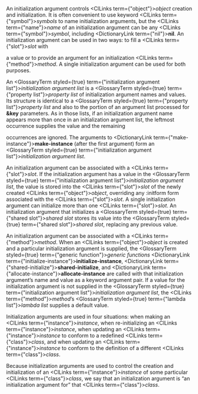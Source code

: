  



An initialization argument controls <ClLinks  term={"object"}><i>object</i></ClLinks> creation and initialization. It is often convenient to use keyword <ClLinks  term={"symbol"}><i>symbols</i></ClLinks> to name initialization arguments, but the <ClLinks  term={"name"}><i>name</i></ClLinks> of an initialization argument can be any <ClLinks  term={"symbol"}><i>symbol</i></ClLinks>, including <DictionaryLink  term={"nil"}><b>nil</b></DictionaryLink>. An initialization argument can be used in two ways: to fill a <ClLinks  term={"slot"}><i>slot</i></ClLinks> with 



a value or to provide an argument for an initialization <ClLinks  term={"method"}><i>method</i></ClLinks>. A single initialization argument can be used for both purposes. 



An <GlossaryTerm styled={true} term={"initialization argument list"}><i>initialization argument list</i></GlossaryTerm> is a <GlossaryTerm styled={true} term={"property list"}><i>property list</i></GlossaryTerm> of initialization argument names and values. Its structure is identical to a <GlossaryTerm styled={true} term={"property list"}><i>property list</i></GlossaryTerm> and also to the portion of an argument list processed for **&amp;key** parameters. As in those lists, if an initialization argument name appears more than once in an initialization argument list, the leftmost occurrence supplies the value and the remaining 



occurrences are ignored. The arguments to <DictionaryLink  term={"make-instance"}><b>make-instance</b></DictionaryLink> (after the first argument) form an <GlossaryTerm styled={true} term={"initialization argument list"}><i>initialization argument list</i></GlossaryTerm>. 



An initialization argument can be associated with a <ClLinks  term={"slot"}><i>slot</i></ClLinks>. If the initialization argument has a value in the <GlossaryTerm styled={true} term={"initialization argument list"}><i>initialization argument list</i></GlossaryTerm>, the value is stored into the <ClLinks  term={"slot"}><i>slot</i></ClLinks> of the newly created <ClLinks  term={"object"}><i>object</i></ClLinks>, overriding any :initform form associated with the <ClLinks  term={"slot"}><i>slot</i></ClLinks>. A single initialization argument can initialize more than one <ClLinks  term={"slot"}><i>slot</i></ClLinks>. An initialization argument that initializes a <GlossaryTerm styled={true} term={"shared slot"}><i>shared slot</i></GlossaryTerm> stores its value into the <GlossaryTerm styled={true} term={"shared slot"}><i>shared slot</i></GlossaryTerm>, replacing any previous value. 



An initialization argument can be associated with a <ClLinks  term={"method"}><i>method</i></ClLinks>. When an <ClLinks  term={"object"}><i>object</i></ClLinks> is created and a particular initialization argument is supplied, the <GlossaryTerm styled={true} term={"generic function"}><i>generic functions</i></GlossaryTerm> <DictionaryLink  term={"initialize-instance"}><b>initialize-instance</b></DictionaryLink>, <DictionaryLink  term={"shared-initialize"}><b>shared-initialize</b></DictionaryLink>, and <DictionaryLink  term={"allocate-instance"}><b>allocate-instance</b></DictionaryLink> are called with that initialization argument’s name and value as a keyword argument pair. If a value for the initialization argument is not supplied in the <GlossaryTerm styled={true} term={"initialization argument list"}><i>initialization argument list</i></GlossaryTerm>, the <ClLinks  term={"method"}><i>method</i></ClLinks>’s <GlossaryTerm styled={true} term={"lambda list"}><i>lambda list</i></GlossaryTerm> supplies a default value. 



Initialization arguments are used in four situations: when making an <ClLinks  term={"instance"}><i>instance</i></ClLinks>, when re-initializing an <ClLinks  term={"instance"}><i>instance</i></ClLinks>, when updating an <ClLinks  term={"instance"}><i>instance</i></ClLinks> to conform to a redefined <ClLinks  term={"class"}><i>class</i></ClLinks>, and when updating an <ClLinks  term={"instance"}><i>instance</i></ClLinks> to conform to the definition of a different <ClLinks  term={"class"}><i>class</i></ClLinks>. 



Because initialization arguments are used to control the creation and initialization of an <ClLinks  term={"instance"}><i>instance</i></ClLinks> of some particular <ClLinks  term={"class"}><i>class</i></ClLinks>, we say that an initialization argument is “an initialization argument for” that <ClLinks  term={"class"}><i>class</i></ClLinks>. 



